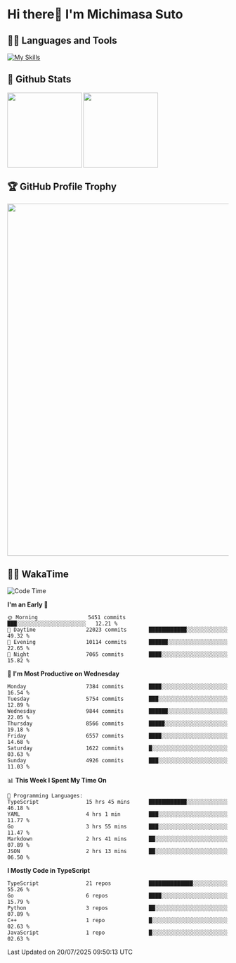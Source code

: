 # Hi there👋 I'm Michimasa Suto

## 🧑‍💻 Languages and Tools
[![My Skills](https://skillicons.dev/icons?i=ts,nextjs,react,go,python,aws,terraform)](https://skillicons.dev)

<!--
**Suto-Michimasa/Suto-Michimasa** is a ✨ _special_ ✨ repository because its `README.md` (this file) appears on your GitHub profile.

Here are some ideas to get you started:

- 🔭 I’m currently working on ...
- 🌱 I’m currently learning ...
- 👯 I’m looking to collaborate on ...
- 🤔 I’m looking for help with ...
- 💬 Ask me about ...
- 📫 How to reach me: ...
- 😄 Pronouns: ...
- ⚡ Fun fact: ...
-->

## 💎 Github Stats

<div>
  <img height="170" align="left" src="https://github-readme-stats-psi-three-31.vercel.app/api?username=Suto-michimasa&count_private=true&show_icons=true&theme=dark" />
  <img height="170" src="https://github-readme-stats-psi-three-31.vercel.app/api/top-langs/?username=Suto-michimasa&langs_count=8&layout=compact&theme=dark" />
</div>

## 🏆 GitHub Profile Trophy

<img width="800" src="https://github-profile-trophy.vercel.app/?username=Suto-michimasa&theme=onedark&no-frame=true"/>


## 🧑‍💻 WakaTime
<!--START_SECTION:waka-->
![Code Time](http://img.shields.io/badge/Code%20Time-1%2C129%20hrs%2027%20mins-blue)

**I'm an Early 🐤** 

```text
🌞 Morning                5451 commits        ███░░░░░░░░░░░░░░░░░░░░░░   12.21 % 
🌆 Daytime                22023 commits       ████████████░░░░░░░░░░░░░   49.32 % 
🌃 Evening                10114 commits       ██████░░░░░░░░░░░░░░░░░░░   22.65 % 
🌙 Night                  7065 commits        ████░░░░░░░░░░░░░░░░░░░░░   15.82 % 
```
📅 **I'm Most Productive on Wednesday** 

```text
Monday                   7384 commits        ████░░░░░░░░░░░░░░░░░░░░░   16.54 % 
Tuesday                  5754 commits        ███░░░░░░░░░░░░░░░░░░░░░░   12.89 % 
Wednesday                9844 commits        ██████░░░░░░░░░░░░░░░░░░░   22.05 % 
Thursday                 8566 commits        █████░░░░░░░░░░░░░░░░░░░░   19.18 % 
Friday                   6557 commits        ████░░░░░░░░░░░░░░░░░░░░░   14.68 % 
Saturday                 1622 commits        █░░░░░░░░░░░░░░░░░░░░░░░░   03.63 % 
Sunday                   4926 commits        ███░░░░░░░░░░░░░░░░░░░░░░   11.03 % 
```


📊 **This Week I Spent My Time On** 

```text
💬 Programming Languages: 
TypeScript               15 hrs 45 mins      ████████████░░░░░░░░░░░░░   46.18 % 
YAML                     4 hrs 1 min         ███░░░░░░░░░░░░░░░░░░░░░░   11.77 % 
Go                       3 hrs 55 mins       ███░░░░░░░░░░░░░░░░░░░░░░   11.47 % 
Markdown                 2 hrs 41 mins       ██░░░░░░░░░░░░░░░░░░░░░░░   07.89 % 
JSON                     2 hrs 13 mins       ██░░░░░░░░░░░░░░░░░░░░░░░   06.50 % 
```

**I Mostly Code in TypeScript** 

```text
TypeScript               21 repos            ██████████████░░░░░░░░░░░   55.26 % 
Go                       6 repos             ████░░░░░░░░░░░░░░░░░░░░░   15.79 % 
Python                   3 repos             ██░░░░░░░░░░░░░░░░░░░░░░░   07.89 % 
C++                      1 repo              █░░░░░░░░░░░░░░░░░░░░░░░░   02.63 % 
JavaScript               1 repo              █░░░░░░░░░░░░░░░░░░░░░░░░   02.63 % 
```




 Last Updated on 20/07/2025 09:50:13 UTC
<!--END_SECTION:waka-->
